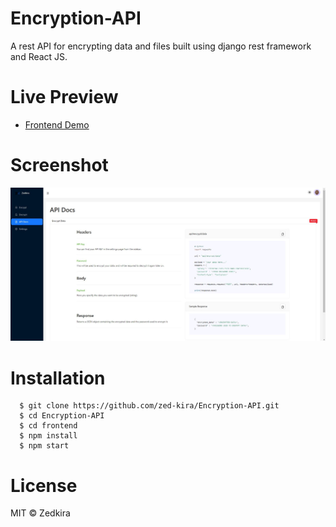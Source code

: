 # Encryption-API
A rest API for encrypting data and files built using django rest framework and React JS.

# Live Preview 

<ul>
  <li><a href="https://">Frontend Demo</a>
</ul>


# Screenshot

![Demo Screenshot](https://github.com/zed-kira/Encryption-API/blob/main/images/api_docs.JPG)


# Installation

      $ git clone https://github.com/zed-kira/Encryption-API.git
      $ cd Encryption-API
      $ cd frontend
      $ npm install 
      $ npm start
      
      
# License
MIT © Zedkira

